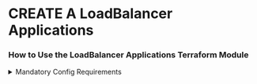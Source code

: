 # CREATE A LoadBalancer Applications 
### How to Use the LoadBalancer Applications Terraform Module

<details><summary>Mandatory Config Requirements</summary>
<p>
  
### create file provider.tf  
```
provider "aws" {
  region  = var.region
  profile = "default"
} 

terraform {
  backend "s3" {
    bucket  = "state-tf"
    key     = "states/infra.tfstate"
    encrypt = "true"
    region  = "us-east-2"
    profile = "homolog"
  }
}  

```

### create file config_vpc.tf  

```
data "aws_subnets" "this" {
  filter {
    name   = "vpc-id"
    values = [var.vpc_id]
  }

  tags = {
    Name = "*${var.subnet_type}*"
  }
}

locals {
  subnets = data.aws_subnets.this.ids[*]
}

```


### create file variables.tf  

```

variable "vpc_id" {
  type    = string
  default = "vpc-xxxxxxxxxxxxxx"
}

variable "subnet_type" {
  type    = string
  default = "private"
}

variable "region" {
  type    = string
  default = "us-east-1"
}

```


<details><summary>Mandatory LoadBalancer Applications Requirements</summary>
<p>

Minimum requirements to create a LoadBalancer Applications

### create file alb.tf  
```
module "alb_01" {
    source = "git@github.com:felipelima5/metabase-project-alb-module.git?ref=v1.0.0"

  alb_name                   = "alb-api-validation-logs"
  internal                   = false
  load_balancer_type         = "application"
  enable_deletion_protection = false
  vpc_id                     = var.vpc_id
  subnets_ids                = local.subnets

  enable_create_s3_bucket_log     = false
  bucket_env_name                 = "log-alb-teste-app-module"
  access_logs_prefix              = "log-dev"
  enable_versioning_configuration = "Enabled"

  create_rule_redirect_https = true

  security_group_app_ingress_rules = [
    {
      description     = "Allow Traffic HTTP 443"
      port            = 443
      protocol        = "tcp"
      security_groups = []
      cidr_blocks     = ["0.0.0.0/0"]
    },
    {
      description     = "Allow Traffic HTTP 80"
      port            = 80
      protocol        = "tcp"
      security_groups = []
      cidr_blocks     = ["0.0.0.0/0"]
    }
  ]

  security_group_app_egress_rules = [
    {
      description     = "All Traffic"
      port            = 0
      protocol        = "-1"
      security_groups = []
      cidr_blocks     = ["0.0.0.0/0"]
    }
  ]

  aditional_tags = {
    Env = "Dev"
  }

}

```